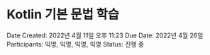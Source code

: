 # Kotlin 기본 문법 학습

Date Created: 2022년 4월 11일 오후 11:23
Due Date: 2022년 4월 26일
Participants: 익명, 익명, 익명, 익명
Status: 진행 중